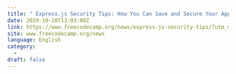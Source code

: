 ```yaml
---
title: " Express.js Security Tips: How You Can Save and Secure Your App "
date: 2019-10-10T13:03:00Z
link: https://www.freecodecamp.org/news/express-js-security-tips/?utm_medium=RSS&utm_source=news.12bit.vn
site: www.freecodecamp.org/news
language: English
category:
  -   
draft: false
---
```

